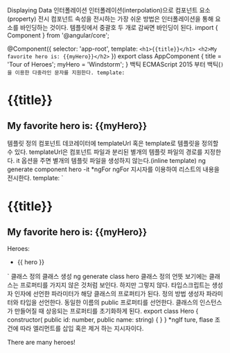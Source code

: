 Displaying Data
인터폴레이션
인터폴레이션(interpolation)으로 컴포넌트 요소(property) 전시
컴포넌트 속성을 전시하는 가장 쉬운 방법은 인터폴레이션을 통해 요소를 바인딩하는 것이다.
템플릿에서 중괄호 두 개로 감싸면 바인딩이 된다.
import { Component } from '@angular/core';

@Component({
  selector: 'app-root',
  template: `
    <h1>{{title}}</h1>
    <h2>My favorite hero is: {{myHero}}</h2>
    `
})
export class AppComponent {
  title = 'Tour of Heroes';
  myHero = 'Windstorm';
}
백틱
ECMAScript 2015 부터 백틱(`)을 이용한 다중라인 문자를 지원한다.
template: `
  <h1>{{title}}</h1>
  <h2>My favorite hero is: {{myHero}}</h2>
템플릿 정의
컴포넌트 데코레이터에 templateUrl 혹은 template로 템플릿을 정의할 수 있다.
templateUrl은 컴포넌트 파일과 분리된 별개의 템플릿 파일의 경로를 지정한다.
it 옵션을 주면 별개의 템플릿 파일을 생성하지 않는다.(inline template)
ng generate component hero -it
*ngFor
ngFor 지시자를 이용하여 리스트의 내용을 전시한다.
template: `
  <h1>{{title}}</h1>
  <h2>My favorite hero is: {{myHero}}</h2>
  <p>Heroes:</p>
  <ul>
    <li *ngFor="let hero of heroes">
      {{ hero }}
    </li>
  </ul>
`
클래스 정의
클래스 생성
ng generate class hero
클래스 정의
언뜻 보기에는 클래스는 프로퍼티를 가지지 않은 것처럼 보인다. 하지만 그렇지 않다.
타입스크립트는 생성자 인자에 선언한 파라미터가 해당 클래스의 프로퍼티가 된다.
정의 방법
생성자 파라미터와 타입을 선언한다.
동일한 이름의 public 프로퍼티를 선언한다.
클래스의 인스턴스가 만들어질 때 상응되는 프로퍼티를 초기화하게 된다.
export class Hero {
  constructor(
    public id: number,
    public name: string) { }
}
*ngIf
ture, flase 조건에 따라 엘리먼트를 삽입 혹은 제거 하는 지시자이다.
<p *ngIf="heroes.length > 3">There are many heroes!</p>
